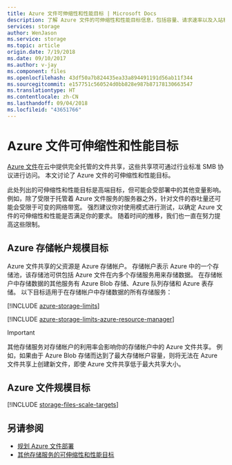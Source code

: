 ```yaml
---
title: Azure 文件可伸缩性和性能目标 | Microsoft Docs
description: 了解 Azure 文件的可伸缩性和性能目标信息，包括容量、请求速率以及入站和出站带宽限制。
services: storage
author: WenJason
ms.service: storage
ms.topic: article
origin.date: 7/19/2018
ms.date: 09/10/2017
ms.author: v-jay
ms.component: files
ms.openlocfilehash: 43df50a7b824435ea33a894491191d56ab11f344
ms.sourcegitcommit: e157751c560524d0bb828e987b87178130663547
ms.translationtype: HT
ms.contentlocale: zh-CN
ms.lasthandoff: 09/04/2018
ms.locfileid: "43651766"
---
```

# <a name="azure-files-scalability-and-performance-targets"></a>Azure 文件可伸缩性和性能目标
[Azure 文件](storage-files-introduction.md)在云中提供完全托管的文件共享，这些共享项可通过行业标准 SMB 协议进行访问。 本文讨论了 Azure 文件的可伸缩性和性能目标。

此处列出的可伸缩性和性能目标是高端目标，但可能会受部署中的其他变量影响。 例如，除了受限于托管着 Azure 文件服务的服务器之外，针对文件的吞吐量还可能会受限于可变的网络带宽。 强烈建议你对使用模式进行测试，以确定 Azure 文件的可伸缩性和性能是否满足你的要求。 随着时间的推移，我们也一直在努力提高这些限制。 

## <a name="azure-storage-account-scale-targets"></a>Azure 存储帐户规模目标
Azure 文件共享的父资源是 Azure 存储帐户。 存储帐户表示 Azure 中的一个存储池，该存储池可供包括 Azure 文件在内多个存储服务用来存储数据。 在存储帐户中存储数据的其他服务有 Azure Blob 存储、Azure 队列存储和 Azure 表存储。 以下目标适用于在存储帐户中存储数据的所有存储服务：

[!INCLUDE [azure-storage-limits](../../../includes/azure-storage-limits.md)]

[!INCLUDE [azure-storage-limits-azure-resource-manager](../../../includes/azure-storage-limits-azure-resource-manager.md)]

> [!Important]  
> 其他存储服务对存储帐户的利用率会影响你的存储帐户中的 Azure 文件共享。 例如，如果由于 Azure Blob 存储而达到了最大存储帐户容量，则将无法在 Azure 文件共享上创建新文件，即使 Azure 文件共享低于最大共享大小。

## <a name="azure-files-scale-targets"></a>Azure 文件规模目标
[!INCLUDE [storage-files-scale-targets](../../../includes/storage-files-scale-targets.md)]


## <a name="see-also"></a>另请参阅
- [规划 Azure 文件部署](storage-files-planning.md)
- [其他存储服务的可伸缩性和性能目标](../common/storage-scalability-targets.md)